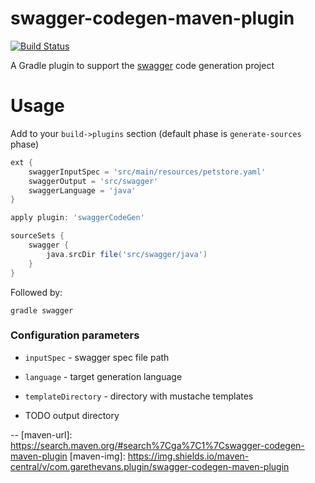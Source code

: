 swagger-codegen-maven-plugin
============================

[![Build Status](https://travis-ci.org/thebignet/swagger-codegen-gradle-plugin.svg?branch=master)](https://travis-ci.org/thebignet/swagger-codegen-gradle-plugin)

A Gradle plugin to support the [swagger](http://swagger.io) code generation project

Usage
============================

Add to your `build->plugins` section (default phase is `generate-sources` phase)
```groovy
ext {
    swaggerInputSpec = 'src/main/resources/petstore.yaml'
    swaggerOutput = 'src/swagger'
    swaggerLanguage = 'java'
}

apply plugin: 'swaggerCodeGen'

sourceSets {
    swagger {
        java.srcDir file('src/swagger/java')
    }
}
```

Followed by:

```
gradle swagger
```

### Configuration parameters

- `inputSpec` - swagger spec file path
- `language` - target generation language
- `templateDirectory` - directory with mustache templates

- TODO output directory

-- 
[maven-url]: https://search.maven.org/#search%7Cga%7C1%7Cswagger-codegen-maven-plugin
[maven-img]: https://img.shields.io/maven-central/v/com.garethevans.plugin/swagger-codegen-maven-plugin
